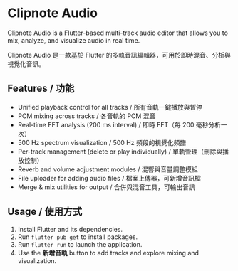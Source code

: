 # Clipnote Audio

Clipnote Audio is a Flutter-based multi-track audio editor that allows you to mix, analyze, and visualize audio in real time.

Clipnote Audio 是一款基於 Flutter 的多軌音訊編輯器，可用於即時混音、分析與視覺化音訊。

## Features / 功能

- Unified playback control for all tracks / 所有音軌一鍵播放與暫停
- PCM mixing across tracks / 各音軌的 PCM 混音
- Real-time FFT analysis (200 ms interval) / 即時 FFT（每 200 毫秒分析一次）
- 500 Hz spectrum visualization / 500 Hz 頻段的視覺化頻譜
- Per-track management (delete or play individually) / 單軌管理（刪除與播放控制）
- Reverb and volume adjustment modules / 混響與音量調整模組
- File uploader for adding audio files / 檔案上傳器，可新增音訊檔
- Merge & mix utilities for output / 合併與混音工具，可輸出音訊

## Usage / 使用方式

1. Install Flutter and its dependencies.
2. Run `flutter pub get` to install packages.
3. Run `flutter run` to launch the application.
4. Use the **新增音軌** button to add tracks and explore mixing and visualization.

